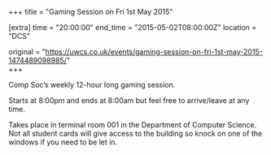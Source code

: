 +++
title = "Gaming Session on Fri 1st May 2015"

[extra]
time = "20:00:00"
end_time = "2015-05-02T08:00:00Z"
location = "DCS"

original = "https://uwcs.co.uk/events/gaming-session-on-fri-1st-may-2015-1474489098985/"    
+++

Comp Soc’s weekly 12-hour long gaming session.

Starts at 8:00pm and ends at 8:00am but feel free to arrive/leave at any time.

Takes place in terminal room 001 in the Department of Computer Science. Not all student cards will give access to the building so knock on one of the windows if you need to be let in.

